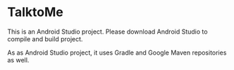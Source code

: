 # TalktoMe

This is an Android Studio project.  Please download Android Studio to compile and build project.  

As as Android Studio project, it uses Gradle and Google Maven repositories as well.
